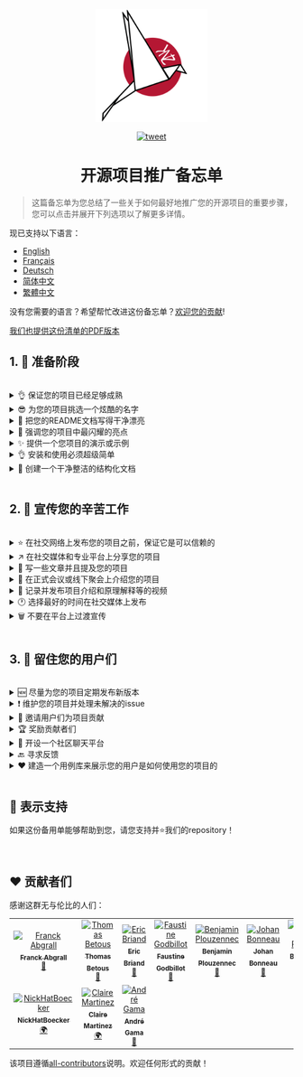 <p align="center">
    <img alt="oss image" src="./imgs/zoss-logo.svg" height="200px" width="200px">
</p>

<p align="center">
  <a href="https://twitter.com/intent/tweet?text=How%20to%20promote%20your%20open-source%20projects%20@ZenikaOSS&url=https://github.com/zenika-open-source/open-source-promotion-cheat-sheet&hashtags=OpenSource,CheatSheet">
    <img alt="tweet" src="https://img.shields.io/twitter/url/https/twitter?label=Share%20on%20twitter&style=social" target="_blank" />
  </a>
</p>

<h1 align="center">开源项目推广备忘单</h1>

> 这篇备忘单为您总结了一些关于如何最好地推广您的开源项目的重要步骤，您可以点击并展开下列选项以了解更多详情。

现已支持以下语言：

- [English](./README.md)
- [Français](./README-fr.md)
- [Deutsch](./README-de.md)
- [简体中文](./README-zh-cn.md)
- [繁體中文](./README-zh-tw.md)

没有您需要的语言？希望帮忙改进这份备忘单？[欢迎您的贡献](./CONTRIBUTING.md)!

[我们也提供这份清单的PDF版本](./pdf/cheat-sheet.pdf)

## 1. 🎢 准备阶段

<br />

<details>
<summary>👌 保证您的项目已经足够成熟</summary>
<p>

> 您的项目必须足够稳定，并且拥有一些最低可行功能用以吸引用户们。

</p>
</details>

<details>
<summary>😎 为您的项目挑选一个炫酷的名字</summary>
<p>

> 挑选一个用户们能轻易记住的名字。

</p>
</details>

<details>
<summary>💅 把您的README文档写得干净漂亮</summary>
<p>

> 您的访客们的第一件事就是阅读您的README文档，所以您得确保它干净漂亮、易于阅读。[这些优秀的README文档可以为您提供参考](https://github.com/matiassingers/awesome-readme).

</p>
</details>

<details>
<summary>💪 强调您的项目中最闪耀的亮点</summary>
<p>

> 找出您的项目的强大之处并确保您的访客们在第一时间了解到它们。

</p>
</details>

<details>
<summary>✨ 提供一个您项目的演示或示例</summary>
<p>

> 访客们通常希望迅速了解您的项目的目标，它的工作原理以及应该如何使用它。为您的项目提供一个演示或者示例可以很好地满足访客们的需求，比如说：
>
>  - 利用GIF动画来展示您项目的工作原理
>  - 提供一个在线演示的网页连接

</p>
</details>

<details>
<summary>👌 安装和使用必须超级简单</summary>
<p>

> 您的项目不够用户友好可能会造成访客们的流失。

</p>
</details>

<details>
<summary>📘 创建一个干净整洁的结构化文档</summary>
<p>

> 一个优秀的文档也许是最为重要的一步了。如果您的文档比较小的话，您可以直接将它包含在README文档里。否则的话，您或许应该将您的文档托管在一个独立的网站上面。一些开源项目比如 [vuepress](https://v1.vuepress.vuejs.org) 可以帮助您非常容易地创建干净整洁的文档。

 </p>
</details>

<br />

## 2. 📢 宣传您的辛苦工作

<br />

<details>
<summary>⭐ 在社交网络上发布您的项目之前，保证它是可以信赖的</summary>
<p>

> 许多访客会在考虑使用项目之前，先查看项目获得过得star数量。只需要一些star就能让您的项目比没有任何star的项目更加值得信赖，这就是为什么您应该在社交网络上公开宣布之前，请您认识的人支持您的项目。

</p>
</details>

<details>
<summary>↗️ 在社交媒体和专业平台上分享您的项目</summary>
<p>

> 向世界展示您无与伦比的作品！您可以在以下社交媒体和专业平台上发布：
>
> - [Twitter](https://twitter.com)
> - [Linkedin](https://www.linkedin.com/)
> - [Facebook](https://www.facebook.com/)
> - [Reddit](https://www.reddit.com/)
> - [Dev.to](https://dev.to/)
> - [Lobsters](https://lobste.rs/)
> - [Hacker News](https://news.ycombinator.com/)
> - [Product Hunt](https://www.producthunt.com/)
> - [Beta page](https://betapage.co/)
> - [Human Coders](https://news.humancoders.com/)

</p>
</details>

<details>
<summary>📃 写一些文章并且提及您的项目</summary>
<p>

> 为您的项目写一些关于您项目的文章。您可以在其中分享您使用到的技术栈、您项目的工作原理和您遇到过得问题等等。然后把这些文章发布在这些平台上：
> 
> - [medium](https://medium.com/)
> - [dev.to](https://dev.to/)
</p>
</details>

<details>
<summary>🎤 在正式会议或线下聚会上介绍您的项目</summary>
<p>

> 在正式会议或线下聚会上介绍您的项目是提高知名度的好办法。

</p>
</details>

<details>
<summary>🎥 记录并发布项目介绍和原理解释等的视频</summary>
<p>

> 虽然录制视频并不轻松，但它也许是能让您的项目出名的最有效的办法。

</p>
</details>

<details>
<summary>🕐 选择最好的时间在社交媒体上发布</summary>
<p>

> 不要在假期或者周末发布您的项目。通常最适合在社交网络上发布的时间是一周里中间的那几天。

</p>
</details>

<details>
<summary>🗑 不要在平台上过渡宣传</summary>
<p>

> 不要在相同的平台上发布两次。这将会被视为过渡的宣传，并且有可能为您的项目招致负面宣传。

</p>
</details>

<br />

## 3. 🤝 留住您的用户们

<br />

<details>
<summary>🆕 尽量为您的项目定期发布新版本</summary>
<p>

> 维护并且改进您的项目，比如：新版本的发布和撰写变更记录。

</p>
</details>

<details>
<summary>❗ 维护您的项目并处理未解决的issue</summary>
<p>

> 别让issue一直处于未解决的状态并且对此毫无回应。对那些花费自己时间提交issue的用户们好一点。 😉

</p>
</details>

<details>
<summary>🙏 邀请用户们为项目贡献</summary>
<p>

> 一个健康的项目通常拥有一个社区和许多贡献者们。在一些issue上标注`contribution welcome`标签或者`good first issue`标签来让您的用户们知道您需要帮助。[关于github标签](https://help.github.com/en/articles/about-labels).

</p>
</details>

<details>
<summary>🏆 奖励贡献者们</summary>
<p>

> 为那些帮助过您的人们鼓掌喝彩! 一些开源项目像是[gatsby](https://github.com/gatsbyjs/gatsby)会奖励贡献者们一些小礼物。如果您负担不起，也可以在twitter或者其它平台上发布一封关于项目贡献的公开感谢信，并且提及那些贡献者们（[公开感谢信的示例](https://twitter.com/FranckAbgrall/status/1139470547492978688)）。在您的README文档里开设一个`贡献者`栏，以此公开地感谢贡献者们。或者您也可以在项目文档或网站上展示您的贡献者们。以下是一些示例：
>
> - [vuepress （在README中的贡献者栏）](https://github.com/vuejs/vuepress#code-contributors)
> - [Rythm.js （在展示页面上随机显示贡献者）](https://okazari.github.io/Rythm.js/)

</p>
</details>

<details>
<summary>💬 开设一个社区聊天平台</summary>
<p>

> Github的issue并不总是和您的用户沟通最好的地方。如果有需要的话，您可以使用一些聊天平台来和他们讨论：
>
> - [Discord](https://discordapp.com)
> - [Slack](https://slack.com)
> - [Gitter](https://gitter.im/)

</p>
</details>

<details>
<summary>🔙 寻求反馈</summary>
<p>

> 用户反馈是改进您项目的最佳方法，他们也许有着能使您的项目变得更好的想法和主意。

</p>
</details>

<details>
<summary>❤️ 建造一个用例库来展示您的用户是如何使用您的项目的</summary>
<p>

> 如果访问者们能够见到具体的用例和成功案例的话，他们会更加信任您的项目，比如 [the vuepress gallery](https://vuepress.gallery/).

</p>
</details>

<br />

## 🙏 表示支持

如果这份备用单能够帮助到您，请您支持并⭐️我们的repository！

<br />

## ❤️ 贡献者们

感谢这群无与伦比的人们：

<!-- ALL-CONTRIBUTORS-LIST:START - Do not remove or modify this section -->
<!-- prettier-ignore -->
<table>
  <tr>
    <td align="center"><a href="https://www.franck-abgrall.me/"><img src="https://avatars3.githubusercontent.com/u/9840435?v=4" width="100px;" alt="Franck Abgrall"/><br /><sub><b>Franck Abgrall</b></sub></a><br /><a href="https://github.com/zenika-open-source/open-source-promotion-cheat-sheet/commits?author=kefranabg" title="Documentation">📖</a></td>
    <td align="center"><a href="https://github.com/tbetous"><img src="https://avatars3.githubusercontent.com/u/4435536?v=4" width="100px;" alt="Thomas Betous"/><br /><sub><b>Thomas Betous</b></sub></a><br /><a href="https://github.com/zenika-open-source/open-source-promotion-cheat-sheet/commits?author=tbetous" title="Documentation">📖</a></td>
    <td align="center"><a href="https://github.com/ebriand"><img src="https://avatars1.githubusercontent.com/u/1011902?v=4" width="100px;" alt="Eric Briand"/><br /><sub><b>Eric Briand</b></sub></a><br /><a href="https://github.com/zenika-open-source/open-source-promotion-cheat-sheet/commits?author=ebriand" title="Documentation">📖</a></td>
    <td align="center"><a href="https://github.com/FofoDev"><img src="https://avatars0.githubusercontent.com/u/27639429?v=4" width="100px;" alt="Faustine Godbillot"/><br /><sub><b>Faustine Godbillot</b></sub></a><br /><a href="https://github.com/zenika-open-source/open-source-promotion-cheat-sheet/commits?author=FofoDev" title="Documentation">📖</a></td>
    <td align="center"><a href="https://myvirtualstorybook.com/"><img src="https://avatars1.githubusercontent.com/u/5747538?v=4" width="100px;" alt="Benjamin Plouzennec"/><br /><sub><b>Benjamin Plouzennec</b></sub></a><br /><a href="https://github.com/zenika-open-source/open-source-promotion-cheat-sheet/commits?author=Okazari" title="Documentation">📖</a></td>
    <td align="center"><a href="https://github.com/Zenigata"><img src="https://avatars1.githubusercontent.com/u/1022393?v=4" width="100px;" alt="Johan Bonneau"/><br /><sub><b>Johan Bonneau</b></sub></a><br /><a href="https://github.com/zenika-open-source/open-source-promotion-cheat-sheet/commits?author=Zenigata" title="Documentation">📖</a></td>
    <td align="center"><a href="https://github.com/bpetetot"><img src="https://avatars3.githubusercontent.com/u/516360?v=4" width="100px;" alt="Benjamin Petetot"/><br /><sub><b>Benjamin Petetot</b></sub></a><br /><a href="https://github.com/zenika-open-source/open-source-promotion-cheat-sheet/commits?author=bpetetot" title="Documentation">📖</a></td>
  </tr>
  <tr>
    <td align="center"><a href="https://nick-hat-boecker.de"><img src="https://avatars0.githubusercontent.com/u/8366071?v=4" width="100px;" alt="NickHatBoecker"/><br /><sub><b>NickHatBoecker</b></sub></a><br /><a href="#translation-NickHatBoecker" title="Translation">🌍</a></td>
    <td align="center"><a href="https://github.com/Claire"><img src="https://avatars2.githubusercontent.com/u/5114096?v=4" width="100px;" alt="Claire Martinez"/><br /><sub><b>Claire Martinez</b></sub></a><br /><a href="#translation-claire" title="Translation">🌍</a></td>
    <td align="center"><a href="https://hazeforum.com/"><img src="https://avatars2.githubusercontent.com/u/31011359?v=4" width="100px;" alt="André Gama"/><br /><sub><b>André Gama</b></sub></a><br /><a href="https://github.com/zenika-open-source/open-source-promotion-cheat-sheet/commits?author=andregamma" title="Documentation">📖</a></td>
  </tr>
</table>

<!-- ALL-CONTRIBUTORS-LIST:END -->

该项目遵循[all-contributors](https://github.com/all-contributors/all-contributors)说明。欢迎任何形式的贡献！